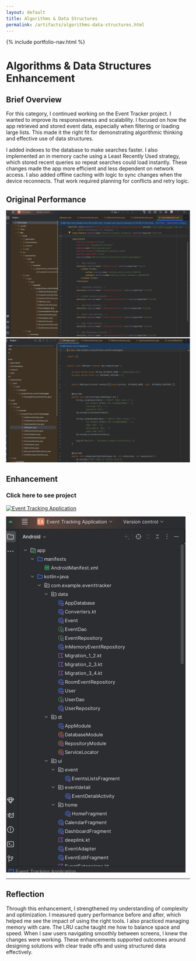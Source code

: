 ```yaml
---
layout: default
title: Algorithms & Data Structures
permalink: /artifacts/algorithms-data-structures.html
---
```


{% include portfolio-nav.html %}

# Algorithms & Data Structures Enhancement

## Brief Overview

For this category, I continued working on the Event Tracker project. I wanted to improve its responsiveness and scalability. I focused on how the app retrieved and stored event data, especially when filtering or loading large lists. This made it the right fit for demonstrating algorithmic thinking and effective use of data structures.

I added indexes to the database to make searches faster. I also implemented an in memory cache using a Least Recently Used strategy, which stored recent queries so repeat searches could load instantly. These changes made the app more efficient and less dependent on network access. I also added offline caching with logic to sync changes when the device reconnects. That work required planning for conflicts and retry logic.

## Original Performance

![Old Event](https://raw.githubusercontent.com/CrisxEsc/CrisxEsco.github.io/29e8544466e15bf201cabccac339b1c532072473/assets/Old_Event.png)
![Old DB](https://raw.githubusercontent.com/CrisxEsc/CrisxEsco.github.io/29e8544466e15bf201cabccac339b1c532072473/assets/Old_DB.png)


## Enhancement 

### Click here to see project
[![Event Tracking Application](https://img.shields.io/badge/GitHub-Event%20Tracking%20Application-181717?logo=github&logoColor=white&style=for-the-badge)](https://github.com/CrisxEsc/Event-Tracking-Application)

![Kot](https://raw.githubusercontent.com/CrisxEsc/CrisxEsco.github.io/29e8544466e15bf201cabccac339b1c532072473/assets/Kot.png)


---
## Reflection

Through this enhancement, I strengthened my understanding of complexity and optimization. I measured query performance before and after, which helped me see the impact of using the right tools. I also practiced managing memory with care. The LRU cache taught me how to balance space and speed. When I saw users navigating smoothly between screens, I knew the changes were working. These enhancements supported outcomes around designing solutions with clear trade offs and using structured data effectively.
